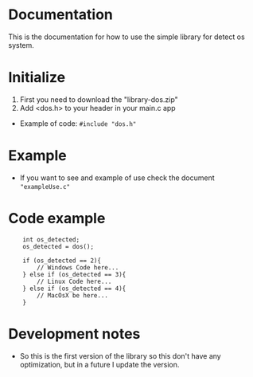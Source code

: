 # Documentation
This is the documentation for how to use the simple library for detect os system.
# Initialize
1. First you need to download the "library-dos.zip"
2. Add <dos.h> to your header in your main.c app
* Example of code: ````#include "dos.h"````

# Example
* If you want to see and example of use check the document ```"exampleUse.c"```

# Code example
```` 
    int os_detected;
    os_detected = dos();

    if (os_detected == 2){
        // Windows Code here...
    } else if (os_detected == 3){
        // Linux Code here...
    } else if (os_detected == 4){
        // MacOsX be here...
    }    
````
# Development notes
* So this is the first version of the library so this don't have any optimization, but in a future I update the version. 